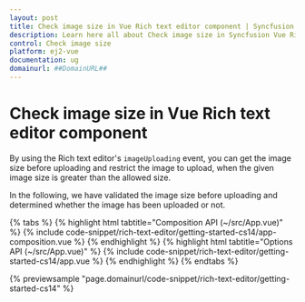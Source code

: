 ```yaml
---
layout: post
title: Check image size in Vue Rich text editor component | Syncfusion
description: Learn here all about Check image size in Syncfusion Vue Rich text editor component of Syncfusion Essential JS 2 and more.
control: Check image size 
platform: ej2-vue
documentation: ug
domainurl: ##DomainURL##
---
```


# Check image size in Vue Rich text editor component

By using the Rich text editor's `imageUploading` event, you can get the image size before uploading and restrict the image to upload, when the given image size is greater than the allowed size.

In the following, we have validated the image size before uploading and determined whether the image has been uploaded or not.

{% tabs %}
{% highlight html tabtitle="Composition API (~/src/App.vue)" %}
{% include code-snippet/rich-text-editor/getting-started-cs14/app-composition.vue %}
{% endhighlight %}
{% highlight html tabtitle="Options API (~/src/App.vue)" %}
{% include code-snippet/rich-text-editor/getting-started-cs14/app.vue %}
{% endhighlight %}
{% endtabs %}
        
{% previewsample "page.domainurl/code-snippet/rich-text-editor/getting-started-cs14" %}